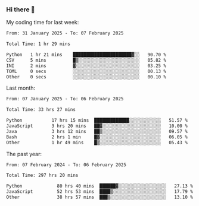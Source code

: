 ### Hi there 👋

My coding time for last week:

<!--START_SECTION:week-->

```txt
From: 31 January 2025 - To: 07 February 2025

Total Time: 1 hr 29 mins

Python   1 hr 21 mins    ██████████████████████▓░░   90.70 %
CSV      5 mins          █▒░░░░░░░░░░░░░░░░░░░░░░░   05.82 %
INI      2 mins          ▓░░░░░░░░░░░░░░░░░░░░░░░░   03.25 %
TOML     0 secs          ░░░░░░░░░░░░░░░░░░░░░░░░░   00.13 %
Other    0 secs          ░░░░░░░░░░░░░░░░░░░░░░░░░   00.10 %
```

<!--END_SECTION:week-->

Last month:

<!--START_SECTION:month-->

```txt
From: 07 January 2025 - To: 06 February 2025

Total Time: 33 hrs 27 mins

Python           17 hrs 15 mins  █████████████░░░░░░░░░░░░   51.57 %
JavaScript       3 hrs 20 mins   ██▓░░░░░░░░░░░░░░░░░░░░░░   10.00 %
Java             3 hrs 12 mins   ██▒░░░░░░░░░░░░░░░░░░░░░░   09.57 %
Bash             2 hrs 1 min     █▓░░░░░░░░░░░░░░░░░░░░░░░   06.05 %
Other            1 hr 49 mins    █▒░░░░░░░░░░░░░░░░░░░░░░░   05.43 %
```

<!--END_SECTION:month-->

The past year:

<!--START_SECTION:year-->

```txt
From: 07 February 2024 - To: 06 February 2025

Total Time: 297 hrs 20 mins

Python             80 hrs 40 mins  ██████▓░░░░░░░░░░░░░░░░░░   27.13 %
JavaScript         52 hrs 53 mins  ████▒░░░░░░░░░░░░░░░░░░░░   17.79 %
Other              38 hrs 57 mins  ███▒░░░░░░░░░░░░░░░░░░░░░   13.10 %
```

<!--END_SECTION:year-->
